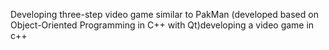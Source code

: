 Developing three-step video game similar to PakMan
(developed based on Object-Oriented Programming in C++ with Qt)developing a video game in c++
